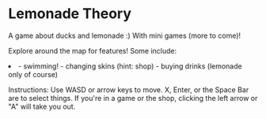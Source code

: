 # Lemonade Theory

A game about ducks and lemonade :) With mini games (more to come)!

Explore around the map for features! Some include:
<li>
	- swimming!
	- changing skins (hint: shop)
	- buying drinks (lemonade only of course)
</li>

Instructions:
Use WASD or arrow keys to move. X, Enter, or the Space Bar are to select things. If you're in a game or the shop, clicking the left arrow or "A" will take you out.
